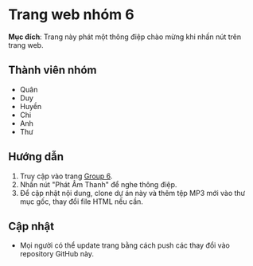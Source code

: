 # Trang web nhóm 6

**Mục đích**: Trang này phát một thông điệp chào mừng khi nhấn nút trên trang web.

## Thành viên nhóm
- Quân
- Duy
- Huyền
- Chi
- Anh
- Thư

## Hướng dẫn
1. Truy cập vào trang [Group 6](https://spacezq.github.io/QR/).
2. Nhấn nút "Phát Âm Thanh" để nghe thông điệp.
3. Để cập nhật nội dung, clone dự án này và thêm tệp MP3 mới vào thư mục gốc, thay đổi file HTML nếu cần.

## Cập nhật
- Mọi người có thể update trang bằng cách push các thay đổi vào repository GitHub này.

